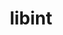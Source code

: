 ---
title: "libint"
layout: cache
categories: [package, develop]
meta: {"compilers": ["gcc@11.4.0"], "num_specs": 90, "num_specs_by_stack": {"e4s": 12, "e4s-neoverse-v2": 78, "root": 90}, "oss": ["ubuntu22.04"], "platforms": ["linux"], "stacks": ["e4s", "e4s-neoverse-v2", "root"], "targets": ["neoverse_v2", "x86_64_v3"], "versions": ["2.11.1", "2.9.0"]}
spec_details: [{"compiler": "gcc@11.4.0", "hash": "2kpea2zr5dpjngnrempblwpsmt67ctu6", "os": "ubuntu22.04", "platform": "linux", "size": "-", "stacks": ["e4s-neoverse-v2", "root"], "target": "neoverse_v2", "variants": ["build_system=autotools", "~debug", "~fma", "+fortran", "tune=cp2k-lmax-5"], "versions": ["2.9.0"]}, {"compiler": "gcc@11.4.0", "hash": "3njsw7vttxj4z7ucp7scwlk7b7tb2b2k", "os": "ubuntu22.04", "platform": "linux", "size": "-", "stacks": ["e4s-neoverse-v2", "root"], "target": "neoverse_v2", "variants": ["build_system=autotools", "~debug", "~fma", "+fortran", "tune=cp2k-lmax-5"], "versions": ["2.9.0"]}, {"compiler": "gcc@11.4.0", "hash": "3nucwbrh2443gheewtfg5ahkvcppczgk", "os": "ubuntu22.04", "platform": "linux", "size": "-", "stacks": ["e4s-neoverse-v2", "root"], "target": "neoverse_v2", "variants": ["build_system=autotools", "~cxx", "~debug", "+fma", "+fortran", "~generic", "+shared", "tune=cp2k-lmax-5"], "versions": ["2.11.1"]}, {"compiler": "gcc@11.4.0", "hash": "44jvz2pfar73vphgetec73usxtmkxld2", "os": "ubuntu22.04", "platform": "linux", "size": "-", "stacks": ["e4s-neoverse-v2", "root"], "target": "neoverse_v2", "variants": ["build_system=autotools", "~cxx", "~debug", "+fma", "+fortran", "~generic", "+shared", "tune=cp2k-lmax-5"], "versions": ["2.11.1"]}, {"compiler": "gcc@11.4.0", "hash": "4wf6pexngcor4gohm3uffy6dmh3cwu6n", "os": "ubuntu22.04", "platform": "linux", "size": "-", "stacks": ["e4s-neoverse-v2", "root"], "target": "neoverse_v2", "variants": ["build_system=autotools", "~debug", "~fma", "+fortran", "tune=cp2k-lmax-5"], "versions": ["2.9.0"]}, {"compiler": "gcc@11.4.0", "hash": "4ztoqycvnflfzjjettgnnsge2ogulvxl", "os": "ubuntu22.04", "platform": "linux", "size": "-", "stacks": ["e4s-neoverse-v2", "root"], "target": "neoverse_v2", "variants": ["build_system=autotools", "~cxx", "~debug", "+fma", "+fortran", "~generic", "+shared", "tune=cp2k-lmax-5"], "versions": ["2.11.1"]}, {"compiler": "gcc@11.4.0", "hash": "5fno633vrkb4zccihscu6nx66t7e642i", "os": "ubuntu22.04", "platform": "linux", "size": "-", "stacks": ["e4s-neoverse-v2", "root"], "target": "neoverse_v2", "variants": ["build_system=autotools", "~debug", "~fma", "+fortran", "tune=cp2k-lmax-5"], "versions": ["2.9.0"]}, {"compiler": "gcc@11.4.0", "hash": "5n5vbujtuzstddgopa7sfo5v7wns45d4", "os": "ubuntu22.04", "platform": "linux", "size": "-", "stacks": ["e4s-neoverse-v2", "root"], "target": "neoverse_v2", "variants": ["build_system=autotools", "~cxx", "~debug", "+fma", "+fortran", "~generic", "+shared", "tune=cp2k-lmax-5"], "versions": ["2.11.1"]}, {"compiler": "gcc@11.4.0", "hash": "63vghqckdolyyyfe6ur5so3fe3mwb426", "os": "ubuntu22.04", "platform": "linux", "size": "-", "stacks": ["e4s-neoverse-v2", "root"], "target": "neoverse_v2", "variants": ["build_system=autotools", "~debug", "~fma", "+fortran", "tune=cp2k-lmax-5"], "versions": ["2.9.0"]}, {"compiler": "gcc@11.4.0", "hash": "6kaugmk4kluuosnvyyi66g3vepzowgxk", "os": "ubuntu22.04", "platform": "linux", "size": "-", "stacks": ["e4s-neoverse-v2", "root"], "target": "neoverse_v2", "variants": ["build_system=autotools", "~cxx", "~debug", "+fma", "+fortran", "~generic", "+shared", "tune=cp2k-lmax-5"], "versions": ["2.11.1"]}, {"compiler": "gcc@11.4.0", "hash": "6kei6go6anbjvjmyrpilmp4ko2gvzlxu", "os": "ubuntu22.04", "platform": "linux", "size": "-", "stacks": ["e4s-neoverse-v2", "root"], "target": "neoverse_v2", "variants": ["build_system=autotools", "~cxx", "~debug", "+fma", "+fortran", "~generic", "+shared", "tune=cp2k-lmax-5"], "versions": ["2.11.1"]}, {"compiler": "gcc@11.4.0", "hash": "6l4g3bicigukz55c64zkewnoxmltar5x", "os": "ubuntu22.04", "platform": "linux", "size": "-", "stacks": ["e4s-neoverse-v2", "root"], "target": "neoverse_v2", "variants": ["build_system=autotools", "~debug", "~fma", "+fortran", "tune=cp2k-lmax-5"], "versions": ["2.9.0"]}, {"compiler": "gcc@11.4.0", "hash": "6zyy4in4edwnmebmxpurvelzn6votbot", "os": "ubuntu22.04", "platform": "linux", "size": "-", "stacks": ["e4s-neoverse-v2", "root"], "target": "neoverse_v2", "variants": ["build_system=autotools", "~debug", "~fma", "+fortran", "tune=cp2k-lmax-5"], "versions": ["2.9.0"]}, {"compiler": "gcc@11.4.0", "hash": "7m7fgzn2od5gftrprp4mq7zrkk45dpi4", "os": "ubuntu22.04", "platform": "linux", "size": "-", "stacks": ["e4s-neoverse-v2", "root"], "target": "neoverse_v2", "variants": ["build_system=autotools", "~debug", "~fma", "+fortran", "tune=cp2k-lmax-5"], "versions": ["2.9.0"]}, {"compiler": "gcc@11.4.0", "hash": "7rdwetpl2gak2ee4jxalooeykc5re2fz", "os": "ubuntu22.04", "platform": "linux", "size": "-", "stacks": ["e4s-neoverse-v2", "root"], "target": "neoverse_v2", "variants": ["build_system=autotools", "~debug", "~fma", "+fortran", "tune=cp2k-lmax-5"], "versions": ["2.9.0"]}, {"compiler": "gcc@11.4.0", "hash": "7wjm6fjw2h72aovd3nufissev6xbcdk6", "os": "ubuntu22.04", "platform": "linux", "size": "-", "stacks": ["e4s-neoverse-v2", "root"], "target": "neoverse_v2", "variants": ["build_system=autotools", "~cxx", "~debug", "+fma", "+fortran", "~generic", "+shared", "tune=cp2k-lmax-5"], "versions": ["2.11.1"]}, {"compiler": "gcc@11.4.0", "hash": "7xwd7wqvg44w47gxxhgqz7gamuyvhjri", "os": "ubuntu22.04", "platform": "linux", "size": "-", "stacks": ["e4s-neoverse-v2", "root"], "target": "neoverse_v2", "variants": ["build_system=autotools", "~debug", "~fma", "+fortran", "tune=cp2k-lmax-5"], "versions": ["2.9.0"]}, {"compiler": "gcc@11.4.0", "hash": "aec6ihxwunx6lnfmk6tpypdgaw5yc7dq", "os": "ubuntu22.04", "platform": "linux", "size": "-", "stacks": ["e4s", "root"], "target": "x86_64_v3", "variants": ["build_system=autotools", "~cxx", "~debug", "+fma", "+fortran", "~generic", "+shared", "tune=cp2k-lmax-5"], "versions": ["2.11.1"]}, {"compiler": "gcc@11.4.0", "hash": "aj2qyuwh7t4mdkpnfaac3vkukkebp5em", "os": "ubuntu22.04", "platform": "linux", "size": "-", "stacks": ["e4s-neoverse-v2", "root"], "target": "neoverse_v2", "variants": ["build_system=autotools", "~debug", "~fma", "+fortran", "tune=cp2k-lmax-5"], "versions": ["2.9.0"]}, {"compiler": "gcc@11.4.0", "hash": "akdl45tq3it3xr7tiydw52mifeqfjp5i", "os": "ubuntu22.04", "platform": "linux", "size": "-", "stacks": ["e4s-neoverse-v2", "root"], "target": "neoverse_v2", "variants": ["build_system=autotools", "~debug", "~fma", "+fortran", "tune=cp2k-lmax-5"], "versions": ["2.9.0"]}, {"compiler": "gcc@11.4.0", "hash": "ambl74p3bh5e3osmpx4jdpc2z33h2wsf", "os": "ubuntu22.04", "platform": "linux", "size": "-", "stacks": ["e4s-neoverse-v2", "root"], "target": "neoverse_v2", "variants": ["build_system=autotools", "~debug", "~fma", "+fortran", "tune=cp2k-lmax-5"], "versions": ["2.9.0"]}, {"compiler": "gcc@11.4.0", "hash": "aughjx4dpwqquy5jx3sfttcidqo6eygq", "os": "ubuntu22.04", "platform": "linux", "size": "-", "stacks": ["e4s-neoverse-v2", "root"], "target": "neoverse_v2", "variants": ["build_system=autotools", "~debug", "~fma", "+fortran", "tune=cp2k-lmax-5"], "versions": ["2.9.0"]}, {"compiler": "gcc@11.4.0", "hash": "bkwu3uziblkdervqqdsgc56nlwxu4jvp", "os": "ubuntu22.04", "platform": "linux", "size": "-", "stacks": ["e4s-neoverse-v2", "root"], "target": "neoverse_v2", "variants": ["build_system=autotools", "~debug", "~fma", "+fortran", "tune=cp2k-lmax-5"], "versions": ["2.9.0"]}, {"compiler": "gcc@11.4.0", "hash": "bpbwhgbsnqakyp6azcml5jrzizy4efqb", "os": "ubuntu22.04", "platform": "linux", "size": "-", "stacks": ["e4s", "root"], "target": "x86_64_v3", "variants": ["build_system=autotools", "~cxx", "~debug", "+fma", "+fortran", "~generic", "+shared", "tune=cp2k-lmax-5"], "versions": ["2.11.1"]}, {"compiler": "gcc@11.4.0", "hash": "bznksggyuzfqsvmro2mzaqfkpxhuj4qn", "os": "ubuntu22.04", "platform": "linux", "size": "-", "stacks": ["e4s-neoverse-v2", "root"], "target": "neoverse_v2", "variants": ["build_system=autotools", "~debug", "~fma", "+fortran", "tune=cp2k-lmax-5"], "versions": ["2.9.0"]}, {"compiler": "gcc@11.4.0", "hash": "c6ofcglefq77cny4bybdn5lfaddeyfpt", "os": "ubuntu22.04", "platform": "linux", "size": "-", "stacks": ["e4s-neoverse-v2", "root"], "target": "neoverse_v2", "variants": ["build_system=autotools", "~cxx", "~debug", "+fma", "+fortran", "~generic", "+shared", "tune=cp2k-lmax-5"], "versions": ["2.11.1"]}, {"compiler": "gcc@11.4.0", "hash": "ccrysrw2lmspcvmpknrwl6ui2u7qlazs", "os": "ubuntu22.04", "platform": "linux", "size": "-", "stacks": ["e4s", "root"], "target": "x86_64_v3", "variants": ["build_system=autotools", "~cxx", "~debug", "+fma", "+fortran", "~generic", "+shared", "tune=cp2k-lmax-5"], "versions": ["2.11.1"]}, {"compiler": "gcc@11.4.0", "hash": "cjk2fuo3fykpdf4hip5srgjxefo45oa7", "os": "ubuntu22.04", "platform": "linux", "size": "-", "stacks": ["e4s-neoverse-v2", "root"], "target": "neoverse_v2", "variants": ["build_system=autotools", "~debug", "~fma", "+fortran", "tune=cp2k-lmax-5"], "versions": ["2.9.0"]}, {"compiler": "gcc@11.4.0", "hash": "cqazhuz3k27zxlte4gxckkv4a4qzjhcw", "os": "ubuntu22.04", "platform": "linux", "size": "-", "stacks": ["e4s-neoverse-v2", "root"], "target": "neoverse_v2", "variants": ["build_system=autotools", "~debug", "~fma", "+fortran", "tune=cp2k-lmax-5"], "versions": ["2.9.0"]}, {"compiler": "gcc@11.4.0", "hash": "cvy3vbey6qpvruipgmjqxvetw7fhn3r3", "os": "ubuntu22.04", "platform": "linux", "size": "-", "stacks": ["e4s-neoverse-v2", "root"], "target": "neoverse_v2", "variants": ["build_system=autotools", "~debug", "~fma", "+fortran", "tune=cp2k-lmax-5"], "versions": ["2.9.0"]}, {"compiler": "gcc@11.4.0", "hash": "dasgxgccl2nrnmxbyorkxiqnhzp4gnsz", "os": "ubuntu22.04", "platform": "linux", "size": "-", "stacks": ["e4s-neoverse-v2", "root"], "target": "neoverse_v2", "variants": ["build_system=autotools", "~cxx", "~debug", "+fma", "+fortran", "~generic", "+shared", "tune=cp2k-lmax-5"], "versions": ["2.11.1"]}, {"compiler": "gcc@11.4.0", "hash": "dy5r5foobwc5sur74i7ckjyg6cly4rhe", "os": "ubuntu22.04", "platform": "linux", "size": "-", "stacks": ["e4s-neoverse-v2", "root"], "target": "neoverse_v2", "variants": ["build_system=autotools", "~cxx", "~debug", "+fma", "+fortran", "~generic", "+shared", "tune=cp2k-lmax-5"], "versions": ["2.11.1"]}, {"compiler": "gcc@11.4.0", "hash": "eat3uqgc75tdmn33xuptrczqbjvsxnes", "os": "ubuntu22.04", "platform": "linux", "size": "-", "stacks": ["e4s-neoverse-v2", "root"], "target": "neoverse_v2", "variants": ["build_system=autotools", "~cxx", "~debug", "+fma", "+fortran", "~generic", "+shared", "tune=cp2k-lmax-5"], "versions": ["2.11.1"]}, {"compiler": "gcc@11.4.0", "hash": "fkh3zl2placsn2r6tofiephimowgbfpt", "os": "ubuntu22.04", "platform": "linux", "size": "-", "stacks": ["e4s", "root"], "target": "x86_64_v3", "variants": ["build_system=autotools", "~cxx", "~debug", "+fma", "+fortran", "~generic", "+shared", "tune=cp2k-lmax-5"], "versions": ["2.11.1"]}, {"compiler": "gcc@11.4.0", "hash": "fljav2qock4bx26hxwsewkevzkfzfcje", "os": "ubuntu22.04", "platform": "linux", "size": "-", "stacks": ["e4s", "root"], "target": "x86_64_v3", "variants": ["build_system=autotools", "~cxx", "~debug", "+fma", "+fortran", "~generic", "+shared", "tune=cp2k-lmax-5"], "versions": ["2.11.1"]}, {"compiler": "gcc@11.4.0", "hash": "fmftjnfqjek4jjyfm56c7nl7su4jmxi2", "os": "ubuntu22.04", "platform": "linux", "size": "-", "stacks": ["e4s-neoverse-v2", "root"], "target": "neoverse_v2", "variants": ["build_system=autotools", "~debug", "~fma", "+fortran", "tune=cp2k-lmax-5"], "versions": ["2.9.0"]}, {"compiler": "gcc@11.4.0", "hash": "g2ba4d7pm6zh7sigtskljdrbzjlzh3q5", "os": "ubuntu22.04", "platform": "linux", "size": "-", "stacks": ["e4s-neoverse-v2", "root"], "target": "neoverse_v2", "variants": ["build_system=autotools", "~debug", "~fma", "+fortran", "tune=cp2k-lmax-5"], "versions": ["2.9.0"]}, {"compiler": "gcc@11.4.0", "hash": "gagzok6kmhwomxlqregcgcmphom7kano", "os": "ubuntu22.04", "platform": "linux", "size": "-", "stacks": ["e4s-neoverse-v2", "root"], "target": "neoverse_v2", "variants": ["build_system=autotools", "~debug", "~fma", "+fortran", "tune=cp2k-lmax-5"], "versions": ["2.9.0"]}, {"compiler": "gcc@11.4.0", "hash": "glwwjxvz3p2pm2h52hkpyiqs2rfl7vhp", "os": "ubuntu22.04", "platform": "linux", "size": "-", "stacks": ["e4s-neoverse-v2", "root"], "target": "neoverse_v2", "variants": ["build_system=autotools", "~cxx", "~debug", "+fma", "+fortran", "~generic", "+shared", "tune=cp2k-lmax-5"], "versions": ["2.11.1"]}, {"compiler": "gcc@11.4.0", "hash": "gniekxc3y54t3qboblsrjt7i2lemh74k", "os": "ubuntu22.04", "platform": "linux", "size": "-", "stacks": ["e4s-neoverse-v2", "root"], "target": "neoverse_v2", "variants": ["build_system=autotools", "~debug", "~fma", "+fortran", "tune=cp2k-lmax-5"], "versions": ["2.9.0"]}, {"compiler": "gcc@11.4.0", "hash": "gqp662oxn6vq3sm46s67sd5berxt75pn", "os": "ubuntu22.04", "platform": "linux", "size": "-", "stacks": ["e4s-neoverse-v2", "root"], "target": "neoverse_v2", "variants": ["build_system=autotools", "~cxx", "~debug", "+fma", "+fortran", "~generic", "+shared", "tune=cp2k-lmax-5"], "versions": ["2.11.1"]}, {"compiler": "gcc@11.4.0", "hash": "hb5jpq7emvfhxo6pga6xqkutvgh62yom", "os": "ubuntu22.04", "platform": "linux", "size": "-", "stacks": ["e4s-neoverse-v2", "root"], "target": "neoverse_v2", "variants": ["build_system=autotools", "~cxx", "~debug", "+fma", "+fortran", "~generic", "+shared", "tune=cp2k-lmax-5"], "versions": ["2.11.1"]}, {"compiler": "gcc@11.4.0", "hash": "hdculac2kodbxxjzmj77bsg722f7rs7s", "os": "ubuntu22.04", "platform": "linux", "size": "-", "stacks": ["e4s-neoverse-v2", "root"], "target": "neoverse_v2", "variants": ["build_system=autotools", "~cxx", "~debug", "+fma", "+fortran", "~generic", "+shared", "tune=cp2k-lmax-5"], "versions": ["2.11.1"]}, {"compiler": "gcc@11.4.0", "hash": "hqhzommmvbo6x7bstubht6thp54xievo", "os": "ubuntu22.04", "platform": "linux", "size": "-", "stacks": ["e4s-neoverse-v2", "root"], "target": "neoverse_v2", "variants": ["build_system=autotools", "~cxx", "~debug", "+fma", "+fortran", "~generic", "+shared", "tune=cp2k-lmax-5"], "versions": ["2.11.1"]}, {"compiler": "gcc@11.4.0", "hash": "htougkyyseudjxne5b5hnsorx7wpm525", "os": "ubuntu22.04", "platform": "linux", "size": "-", "stacks": ["e4s-neoverse-v2", "root"], "target": "neoverse_v2", "variants": ["build_system=autotools", "~cxx", "~debug", "+fma", "+fortran", "~generic", "+shared", "tune=cp2k-lmax-5"], "versions": ["2.11.1"]}, {"compiler": "gcc@11.4.0", "hash": "i24k2vid6v6hoc55otitgc665bwtqjig", "os": "ubuntu22.04", "platform": "linux", "size": "-", "stacks": ["e4s", "root"], "target": "x86_64_v3", "variants": ["build_system=autotools", "~cxx", "~debug", "+fma", "+fortran", "~generic", "+shared", "tune=cp2k-lmax-5"], "versions": ["2.11.1"]}, {"compiler": "gcc@11.4.0", "hash": "i3d6nv5mis4ukbbpiob2j5g4trrk655n", "os": "ubuntu22.04", "platform": "linux", "size": "-", "stacks": ["e4s-neoverse-v2", "root"], "target": "neoverse_v2", "variants": ["build_system=autotools", "~debug", "~fma", "+fortran", "tune=cp2k-lmax-5"], "versions": ["2.9.0"]}, {"compiler": "gcc@11.4.0", "hash": "i5qnhi57ilj25xcawu46xahj2z6asc3k", "os": "ubuntu22.04", "platform": "linux", "size": "-", "stacks": ["e4s-neoverse-v2", "root"], "target": "neoverse_v2", "variants": ["build_system=autotools", "~cxx", "~debug", "+fma", "+fortran", "~generic", "+shared", "tune=cp2k-lmax-5"], "versions": ["2.11.1"]}, {"compiler": "gcc@11.4.0", "hash": "jy7o4xordvt2haqebzx3rz23aihkll3q", "os": "ubuntu22.04", "platform": "linux", "size": "-", "stacks": ["e4s-neoverse-v2", "root"], "target": "neoverse_v2", "variants": ["build_system=autotools", "~cxx", "~debug", "+fma", "+fortran", "~generic", "+shared", "tune=cp2k-lmax-5"], "versions": ["2.11.1"]}, {"compiler": "gcc@11.4.0", "hash": "ktu4e4agbtbayljobflpkw52lm67xppp", "os": "ubuntu22.04", "platform": "linux", "size": "-", "stacks": ["e4s", "root"], "target": "x86_64_v3", "variants": ["build_system=autotools", "~cxx", "~debug", "+fma", "+fortran", "~generic", "+shared", "tune=cp2k-lmax-5"], "versions": ["2.11.1"]}, {"compiler": "gcc@11.4.0", "hash": "lmuai7ivnf2finnv7spwcs6bac4ubmxo", "os": "ubuntu22.04", "platform": "linux", "size": "-", "stacks": ["e4s-neoverse-v2", "root"], "target": "neoverse_v2", "variants": ["build_system=autotools", "~cxx", "~debug", "+fma", "+fortran", "~generic", "+shared", "tune=cp2k-lmax-5"], "versions": ["2.11.1"]}, {"compiler": "gcc@11.4.0", "hash": "n3xplcvi5sf5ecxjc7lhwagkxc2rg5xq", "os": "ubuntu22.04", "platform": "linux", "size": "-", "stacks": ["e4s-neoverse-v2", "root"], "target": "neoverse_v2", "variants": ["build_system=autotools", "~debug", "~fma", "+fortran", "tune=cp2k-lmax-5"], "versions": ["2.9.0"]}, {"compiler": "gcc@11.4.0", "hash": "n5dvy3fwr6sm46yjpw5auykmk6haa5cf", "os": "ubuntu22.04", "platform": "linux", "size": "-", "stacks": ["e4s-neoverse-v2", "root"], "target": "neoverse_v2", "variants": ["build_system=autotools", "~debug", "~fma", "+fortran", "tune=cp2k-lmax-5"], "versions": ["2.9.0"]}, {"compiler": "gcc@11.4.0", "hash": "neg2sy6susyj6ex277xhhwfl424rpqms", "os": "ubuntu22.04", "platform": "linux", "size": "-", "stacks": ["e4s-neoverse-v2", "root"], "target": "neoverse_v2", "variants": ["build_system=autotools", "~cxx", "~debug", "+fma", "+fortran", "~generic", "+shared", "tune=cp2k-lmax-5"], "versions": ["2.11.1"]}, {"compiler": "gcc@11.4.0", "hash": "ng5dxoxykgfgeat4cva5wlygkjt5yrry", "os": "ubuntu22.04", "platform": "linux", "size": "-", "stacks": ["e4s", "root"], "target": "x86_64_v3", "variants": ["build_system=autotools", "~cxx", "~debug", "+fma", "+fortran", "~generic", "+shared", "tune=cp2k-lmax-5"], "versions": ["2.11.1"]}, {"compiler": "gcc@11.4.0", "hash": "nllkbd42tt7czx4olpvf54ssu27ahzb4", "os": "ubuntu22.04", "platform": "linux", "size": "-", "stacks": ["e4s-neoverse-v2", "root"], "target": "neoverse_v2", "variants": ["build_system=autotools", "~debug", "~fma", "+fortran", "tune=cp2k-lmax-5"], "versions": ["2.9.0"]}, {"compiler": "gcc@11.4.0", "hash": "o45lrb2m7d2ax55fit6yj4oguk4qwbrs", "os": "ubuntu22.04", "platform": "linux", "size": "-", "stacks": ["e4s-neoverse-v2", "root"], "target": "neoverse_v2", "variants": ["build_system=autotools", "~debug", "~fma", "+fortran", "tune=cp2k-lmax-5"], "versions": ["2.9.0"]}, {"compiler": "gcc@11.4.0", "hash": "ochf2l7a7xt2uqg33sccgeztwwdq4vah", "os": "ubuntu22.04", "platform": "linux", "size": "-", "stacks": ["e4s-neoverse-v2", "root"], "target": "neoverse_v2", "variants": ["build_system=autotools", "~cxx", "~debug", "+fma", "+fortran", "~generic", "+shared", "tune=cp2k-lmax-5"], "versions": ["2.11.1"]}, {"compiler": "gcc@11.4.0", "hash": "ojhcynh5rpikmxhx5gzb5entzao5tolb", "os": "ubuntu22.04", "platform": "linux", "size": "-", "stacks": ["e4s-neoverse-v2", "root"], "target": "neoverse_v2", "variants": ["build_system=autotools", "~cxx", "~debug", "+fma", "+fortran", "~generic", "+shared", "tune=cp2k-lmax-5"], "versions": ["2.11.1"]}, {"compiler": "gcc@11.4.0", "hash": "opi4iy3dsz63ydyqjpqxq3ctwsmwfona", "os": "ubuntu22.04", "platform": "linux", "size": "-", "stacks": ["e4s-neoverse-v2", "root"], "target": "neoverse_v2", "variants": ["build_system=autotools", "~debug", "~fma", "+fortran", "tune=cp2k-lmax-5"], "versions": ["2.9.0"]}, {"compiler": "gcc@11.4.0", "hash": "orywpsgxf7zomgivo6ochnlittpvzkop", "os": "ubuntu22.04", "platform": "linux", "size": "-", "stacks": ["e4s-neoverse-v2", "root"], "target": "neoverse_v2", "variants": ["build_system=autotools", "~debug", "~fma", "+fortran", "tune=cp2k-lmax-5"], "versions": ["2.9.0"]}, {"compiler": "gcc@11.4.0", "hash": "q5nfsiqrxeoqadsv67acrcjvzdv6cl2t", "os": "ubuntu22.04", "platform": "linux", "size": "-", "stacks": ["e4s-neoverse-v2", "root"], "target": "neoverse_v2", "variants": ["build_system=autotools", "~cxx", "~debug", "+fma", "+fortran", "~generic", "+shared", "tune=cp2k-lmax-5"], "versions": ["2.11.1"]}, {"compiler": "gcc@11.4.0", "hash": "q6dfs4nxekn7w2yvbnvhwhfvfnbwtenw", "os": "ubuntu22.04", "platform": "linux", "size": "-", "stacks": ["e4s-neoverse-v2", "root"], "target": "neoverse_v2", "variants": ["build_system=autotools", "~debug", "~fma", "+fortran", "tune=cp2k-lmax-5"], "versions": ["2.9.0"]}, {"compiler": "gcc@11.4.0", "hash": "ralnp4kp2ywilfdzd63lqprxy2cwiaec", "os": "ubuntu22.04", "platform": "linux", "size": "-", "stacks": ["e4s-neoverse-v2", "root"], "target": "neoverse_v2", "variants": ["build_system=autotools", "~debug", "~fma", "+fortran", "tune=cp2k-lmax-5"], "versions": ["2.9.0"]}, {"compiler": "gcc@11.4.0", "hash": "rywq4altcnfi22vbzf4autvqkpru5xsm", "os": "ubuntu22.04", "platform": "linux", "size": "-", "stacks": ["e4s-neoverse-v2", "root"], "target": "neoverse_v2", "variants": ["build_system=autotools", "~cxx", "~debug", "+fma", "+fortran", "~generic", "+shared", "tune=cp2k-lmax-5"], "versions": ["2.11.1"]}, {"compiler": "gcc@11.4.0", "hash": "rzxyocsswyntqt2dxt6mao5v7kybg7is", "os": "ubuntu22.04", "platform": "linux", "size": "-", "stacks": ["e4s-neoverse-v2", "root"], "target": "neoverse_v2", "variants": ["build_system=autotools", "~cxx", "~debug", "+fma", "+fortran", "~generic", "+shared", "tune=cp2k-lmax-5"], "versions": ["2.11.1"]}, {"compiler": "gcc@11.4.0", "hash": "sfjhzoq2vvazq7wuxtjoydl7gpqgsafu", "os": "ubuntu22.04", "platform": "linux", "size": "-", "stacks": ["e4s-neoverse-v2", "root"], "target": "neoverse_v2", "variants": ["build_system=autotools", "~cxx", "~debug", "+fma", "+fortran", "~generic", "+shared", "tune=cp2k-lmax-5"], "versions": ["2.11.1"]}, {"compiler": "gcc@11.4.0", "hash": "sj6rjskk7zqal66dj6qf2gsufo6kmudc", "os": "ubuntu22.04", "platform": "linux", "size": "-", "stacks": ["e4s-neoverse-v2", "root"], "target": "neoverse_v2", "variants": ["build_system=autotools", "~cxx", "~debug", "+fma", "+fortran", "~generic", "+shared", "tune=cp2k-lmax-5"], "versions": ["2.11.1"]}, {"compiler": "gcc@11.4.0", "hash": "su53n7yvnegk7f4n5fpumhpwchtgq4vq", "os": "ubuntu22.04", "platform": "linux", "size": "-", "stacks": ["e4s", "root"], "target": "x86_64_v3", "variants": ["build_system=autotools", "~cxx", "~debug", "+fma", "+fortran", "~generic", "+shared", "tune=cp2k-lmax-5"], "versions": ["2.11.1"]}, {"compiler": "gcc@11.4.0", "hash": "svsckfbhrmx6qiuz4eo2bj7wia2ipdby", "os": "ubuntu22.04", "platform": "linux", "size": "-", "stacks": ["e4s-neoverse-v2", "root"], "target": "neoverse_v2", "variants": ["build_system=autotools", "~cxx", "~debug", "+fma", "+fortran", "~generic", "+shared", "tune=cp2k-lmax-5"], "versions": ["2.11.1"]}, {"compiler": "gcc@11.4.0", "hash": "swdzmxvp6uvii6mcuzrgt42kqwn3krao", "os": "ubuntu22.04", "platform": "linux", "size": "-", "stacks": ["e4s-neoverse-v2", "root"], "target": "neoverse_v2", "variants": ["build_system=autotools", "~cxx", "~debug", "+fma", "+fortran", "~generic", "+shared", "tune=cp2k-lmax-5"], "versions": ["2.11.1"]}, {"compiler": "gcc@11.4.0", "hash": "t3xh7squ3wz7htiawojfq25i2vz4rlg4", "os": "ubuntu22.04", "platform": "linux", "size": "-", "stacks": ["e4s-neoverse-v2", "root"], "target": "neoverse_v2", "variants": ["build_system=autotools", "~debug", "~fma", "+fortran", "tune=cp2k-lmax-5"], "versions": ["2.9.0"]}, {"compiler": "gcc@11.4.0", "hash": "tdazowliko4cdcp3rbb6utu6tzgtfcug", "os": "ubuntu22.04", "platform": "linux", "size": "-", "stacks": ["e4s", "root"], "target": "x86_64_v3", "variants": ["build_system=autotools", "~cxx", "~debug", "+fma", "+fortran", "~generic", "+shared", "tune=cp2k-lmax-5"], "versions": ["2.11.1"]}, {"compiler": "gcc@11.4.0", "hash": "tguc6udy3qegv4xvpgkw6u2m53wtcdqt", "os": "ubuntu22.04", "platform": "linux", "size": "-", "stacks": ["e4s-neoverse-v2", "root"], "target": "neoverse_v2", "variants": ["build_system=autotools", "~debug", "~fma", "+fortran", "tune=cp2k-lmax-5"], "versions": ["2.9.0"]}, {"compiler": "gcc@11.4.0", "hash": "tl4t5sht73qkruxuytnmheszfn33tyo2", "os": "ubuntu22.04", "platform": "linux", "size": "-", "stacks": ["e4s", "root"], "target": "x86_64_v3", "variants": ["build_system=autotools", "~cxx", "~debug", "+fma", "+fortran", "~generic", "+shared", "tune=cp2k-lmax-5"], "versions": ["2.11.1"]}, {"compiler": "gcc@11.4.0", "hash": "tpfh5c7pcfrnp7eka6cc66e7bj33pvjf", "os": "ubuntu22.04", "platform": "linux", "size": "-", "stacks": ["e4s-neoverse-v2", "root"], "target": "neoverse_v2", "variants": ["build_system=autotools", "~cxx", "~debug", "+fma", "+fortran", "~generic", "+shared", "tune=cp2k-lmax-5"], "versions": ["2.11.1"]}, {"compiler": "gcc@11.4.0", "hash": "tr2ka2ttaxug3yjyk5pdxa563cojndjr", "os": "ubuntu22.04", "platform": "linux", "size": "-", "stacks": ["e4s-neoverse-v2", "root"], "target": "neoverse_v2", "variants": ["build_system=autotools", "~debug", "~fma", "+fortran", "tune=cp2k-lmax-5"], "versions": ["2.9.0"]}, {"compiler": "gcc@11.4.0", "hash": "uqzovr3h22xr7bt2kbei5p57qogaodwa", "os": "ubuntu22.04", "platform": "linux", "size": "-", "stacks": ["e4s-neoverse-v2", "root"], "target": "neoverse_v2", "variants": ["build_system=autotools", "~cxx", "~debug", "+fma", "+fortran", "~generic", "+shared", "tune=cp2k-lmax-5"], "versions": ["2.11.1"]}, {"compiler": "gcc@11.4.0", "hash": "w47bffi6zzojiqbyhwbzaidqj6uf65km", "os": "ubuntu22.04", "platform": "linux", "size": "-", "stacks": ["e4s-neoverse-v2", "root"], "target": "neoverse_v2", "variants": ["build_system=autotools", "~cxx", "~debug", "+fma", "+fortran", "~generic", "+shared", "tune=cp2k-lmax-5"], "versions": ["2.11.1"]}, {"compiler": "gcc@11.4.0", "hash": "whdo4vohf3wikwgfpsku6tgpuw7n6kb7", "os": "ubuntu22.04", "platform": "linux", "size": "-", "stacks": ["e4s", "root"], "target": "x86_64_v3", "variants": ["build_system=autotools", "~cxx", "~debug", "+fma", "+fortran", "~generic", "+shared", "tune=cp2k-lmax-5"], "versions": ["2.11.1"]}, {"compiler": "gcc@11.4.0", "hash": "wibu7shsfk4ue5wvtxffz2skzu7oe3wf", "os": "ubuntu22.04", "platform": "linux", "size": "-", "stacks": ["e4s-neoverse-v2", "root"], "target": "neoverse_v2", "variants": ["build_system=autotools", "~cxx", "~debug", "+fma", "+fortran", "~generic", "+shared", "tune=cp2k-lmax-5"], "versions": ["2.11.1"]}, {"compiler": "gcc@11.4.0", "hash": "wz72abnd5qpkfki7cfb7z32gko6usgea", "os": "ubuntu22.04", "platform": "linux", "size": "-", "stacks": ["e4s-neoverse-v2", "root"], "target": "neoverse_v2", "variants": ["build_system=autotools", "~cxx", "~debug", "+fma", "+fortran", "~generic", "+shared", "tune=cp2k-lmax-5"], "versions": ["2.11.1"]}, {"compiler": "gcc@11.4.0", "hash": "xzmx2tc34yvmhlvlycn2yebpxacpl3pd", "os": "ubuntu22.04", "platform": "linux", "size": "-", "stacks": ["e4s-neoverse-v2", "root"], "target": "neoverse_v2", "variants": ["build_system=autotools", "~cxx", "~debug", "+fma", "+fortran", "~generic", "+shared", "tune=cp2k-lmax-5"], "versions": ["2.11.1"]}, {"compiler": "gcc@11.4.0", "hash": "y6gvorsnmfjamac67zvuuw3jcppvrci3", "os": "ubuntu22.04", "platform": "linux", "size": "-", "stacks": ["e4s-neoverse-v2", "root"], "target": "neoverse_v2", "variants": ["build_system=autotools", "~cxx", "~debug", "+fma", "+fortran", "~generic", "+shared", "tune=cp2k-lmax-5"], "versions": ["2.11.1"]}, {"compiler": "gcc@11.4.0", "hash": "ygraige3gkf42eictrbckfrfb2cbttzf", "os": "ubuntu22.04", "platform": "linux", "size": "-", "stacks": ["e4s-neoverse-v2", "root"], "target": "neoverse_v2", "variants": ["build_system=autotools", "~debug", "~fma", "+fortran", "tune=cp2k-lmax-5"], "versions": ["2.9.0"]}, {"compiler": "gcc@11.4.0", "hash": "ykhlx6lmxpw7bdsgivu2jdhu7dvn7t3v", "os": "ubuntu22.04", "platform": "linux", "size": "-", "stacks": ["e4s-neoverse-v2", "root"], "target": "neoverse_v2", "variants": ["build_system=autotools", "~cxx", "~debug", "+fma", "+fortran", "~generic", "+shared", "tune=cp2k-lmax-5"], "versions": ["2.11.1"]}, {"compiler": "gcc@11.4.0", "hash": "z7u47amsovz47zwkxmlizbfum6w2od4u", "os": "ubuntu22.04", "platform": "linux", "size": "-", "stacks": ["e4s-neoverse-v2", "root"], "target": "neoverse_v2", "variants": ["build_system=autotools", "~debug", "~fma", "+fortran", "tune=cp2k-lmax-5"], "versions": ["2.9.0"]}, {"compiler": "gcc@11.4.0", "hash": "zheq67oq5kki2ovhinsidzb2uuj22iei", "os": "ubuntu22.04", "platform": "linux", "size": "-", "stacks": ["e4s-neoverse-v2", "root"], "target": "neoverse_v2", "variants": ["build_system=autotools", "~debug", "~fma", "+fortran", "tune=cp2k-lmax-5"], "versions": ["2.9.0"]}, {"compiler": "gcc@11.4.0", "hash": "ztegszhlnsssu4vtjqsrmzypg2kt6d6c", "os": "ubuntu22.04", "platform": "linux", "size": "-", "stacks": ["e4s-neoverse-v2", "root"], "target": "neoverse_v2", "variants": ["build_system=autotools", "~debug", "~fma", "+fortran", "tune=cp2k-lmax-5"], "versions": ["2.9.0"]}, {"compiler": "gcc@11.4.0", "hash": "zunidzwize7tjhmrpgys3rsgt3xjpkue", "os": "ubuntu22.04", "platform": "linux", "size": "-", "stacks": ["e4s-neoverse-v2", "root"], "target": "neoverse_v2", "variants": ["build_system=autotools", "~debug", "~fma", "+fortran", "tune=cp2k-lmax-5"], "versions": ["2.9.0"]}]
---
